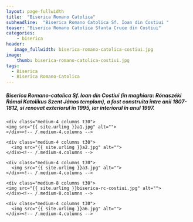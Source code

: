 ```yaml
---
layout: page-fullwidth
title:  "Biserica Romano Catolica"
subheadline:  "Biserica Romano Catolica Sf. Ioan din Costiui "
teaser: "Biserica Romano Catolica Sfanta Cruce din Costiui"
categories:
    - biserica
header:
   image_fullwidth: biserica-romano-catolica-costiui.jpg
image:
    thumb: biserica-romano-catolica-costiui.jpg   
tags:
  - Biserica 
  - Biserica Romano-Catolica
---
```

##### Biserica Romano-catolica Sf. Ioan din Costiui (în maghiara: Rónaszéki Római Katolikus Szent János templom), a fost construita între anii 1807-1812, si renovat exteriorul în 1995, iar interiorul în anul 1997.

<!--more-->

<div class="row">
    
    <div class="medium-4 columns t30">
    <img src="{{ site.urlimg }}a1.jpg" alt="">
    </div><!-- /.medium-4.columns -->

    <div class="medium-4 columns t30">
      <img src="{{ site.urlimg }}a2.jpg" alt="">
    </div><!-- /.medium-4.columns -->

    <div class="medium-4 columns t30">
      <img src="{{ site.urlimg }}a3.jpg" alt="">
    </div><!-- /.medium-4.columns -->

</div><!-- /.row -->

<div class="row">
    
    <div class="medium-8 columns t30">
    <img src="{{ site.urlimg }}biserica-rc-costiui.jpg" alt="">
    </div><!-- /.medium-8.columns -->

    <div class="medium-4 columns t30">
      <img src="{{ site.urlimg }}a6.jpg" alt="">
    </div><!-- /.medium-4.columns -->
    
</div><!-- /.row -->
